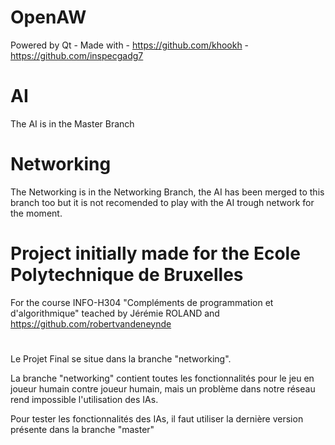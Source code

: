 # OpenAW

Powered by Qt - Made with - https://github.com/khookh
                          - https://github.com/inspecgadg7
                              
# AI

The AI is in the Master Branch

# Networking

The Networking is in the Networking Branch, the AI has been merged to this branch too but it is not recomended to play with the AI trough network for the moment.

# Project initially made for the Ecole Polytechnique de Bruxelles

For the course INFO-H304 "Compléments de programmation et d'algorithmique" teached by Jérémie ROLAND and https://github.com/robertvandeneynde

#

Le Projet Final se situe dans la branche "networking".

La branche "networking" contient toutes les fonctionnalités pour le jeu en joueur humain contre joueur humain, mais un problème dans notre réseau rend impossible l'utilisation des IAs.

Pour tester les fonctionnalités des IAs, il faut utiliser la dernière version présente dans la branche "master"
 
